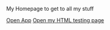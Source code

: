 My Homepage to get to all my stuff

<a href="/PopUpApp" target="_blank" >Open App</a> 
<a href="/HTML" target="_blank" >Open my HTML testing page</a> 
